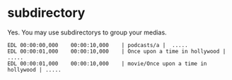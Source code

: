 # subdirectory

Yes. You may use subdirectorys to group your medias.


```tsv
EDL	00:00:00,000	00:00:10,000	| podcasts/a |	.....
EDL	00:00:01,000	00:00:10,000	| Once upon a time in hollywood |	.....
EDL	00:00:01,000	00:00:10,000	| movie/Once upon a time in hollywood |	.....
```
